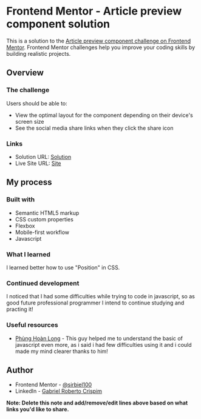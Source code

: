 # Frontend Mentor - Article preview component solution

This is a solution to the [Article preview component challenge on Frontend Mentor](https://www.frontendmentor.io/challenges/article-preview-component-dYBN_pYFT). Frontend Mentor challenges help you improve your coding skills by building realistic projects. 



## Overview

### The challenge

Users should be able to:

- View the optimal layout for the component depending on their device's screen size
- See the social media share links when they click the share icon

### Links

- Solution URL: [Solution](https://www.frontendmentor.io/solutions/article-preview-component-with-css-html-and-js-Zuc82ZiZRE)
- Live Site URL: [Site](https://sirbiel100.github.io/Challenge--4/)

## My process

### Built with

- Semantic HTML5 markup
- CSS custom properties
- Flexbox
- Mobile-first workflow
- Javascript


### What I learned

I learned better how to use "Position" in CSS.


### Continued development

I noticed that I had some difficulties while trying to code in javascript, so as good future professional programmer I intend to continue studying and practing it! 


### Useful resources

- [Phùng Hoàn Long](https://github.com/PhungHoanLong) - This guy helped me to understand the basic of javascript even more, as i said i had few difficulties using it and i could made my mind clearer thanks to him!

## Author

- Frontend Mentor - [@sirbiel100](https://www.frontendmentor.io/profile/sirbiel100)
- LinkedIn - [Gabriel Roberto Crispim](https://www.linkedin.com/in/gabriel-crispim-5b6945221/)

**Note: Delete this note and add/remove/edit lines above based on what links you'd like to share.**

